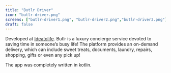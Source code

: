```yaml
---
title: "Butlr Driver"
icon: "butlr-driver.png"
screens: ["butlr-driver1.png", "butlr-driver2.png","butlr-driver3.png"]
draft: false
---
```


Developed at [Ideatolife](https://www.ideatolife.me/). Butlr is a luxury concierge service devoted to saving time in someone’s busy life! The platform provides an on-demand delivery, which can include sweet treats, documents, laundry, repairs, shopping, gifts or even any pick up!

The app was completely written in kotlin.
